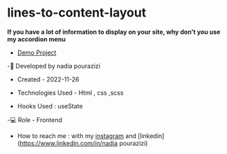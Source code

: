 # lines-to-content-layout
**If you have a lot of information to display on your site, why don't you use my accordion menu**

- [Demo Project](https://nadiapourazizi.github.io/bank_template/)

-🙂 Developed by nadia pourazizi
- Created - 2022-11-26

- Technologies Used - Html , css ,scss

- Hooks Used : useState 

-💻 Role - Frontend

- How to reach me : with my [instagram](https://www.instagram.com/nadiaacodes) and [linkedin](https://www.linkedin.com/in/nadia pourazizi)
